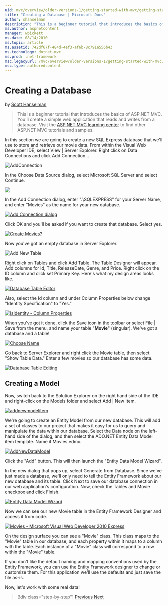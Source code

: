 ```yaml
---
uid: mvc/overview/older-versions-1/getting-started-with-mvc/getting-started-with-mvc-part4
title: "Creating a Database | Microsoft Docs"
author: shanselman
description: "This is a beginner tutorial that introduces the basics of ASP.NET MVC. You’ll create a simple web application that reads and writes from a database."
ms.author: aspnetcontent
manager: wpickett
ms.date: 08/14/2010
ms.topic: article
ms.assetid: 742df67f-484d-4ef3-af6b-8c791e556b43
ms.technology: dotnet-mvc
ms.prod: .net-framework
msc.legacyurl: /mvc/overview/older-versions-1/getting-started-with-mvc/getting-started-with-mvc-part4
msc.type: authoredcontent
---
```

Creating a Database
====================
by [Scott Hanselman](https://github.com/shanselman)

> This is a beginner tutorial that introduces the basics of ASP.NET MVC. You'll create a simple web application that reads and writes from a database. Visit the [ASP.NET MVC learning center](../../../index.md) to find other ASP.NET MVC tutorials and samples.


In this section we are going to create a new SQL Express database that we'll use to store and retrieve our movie data. From within the Visual Web Developer IDE, select View | Server Explorer. Right click on Data Connections and click Add Connection...

![AddConnection](getting-started-with-mvc-part4/_static/image1.png)

In the Choose Data Source dialog, select Microsoft SQL Server and select Continue.

![](getting-started-with-mvc-part4/_static/image2.png)

In the Add Connection dialog, enter ".\SQLEXPRESS" for your Server Name, and enter "Movies" as the name for your new database.

[![Add Connection dialog](getting-started-with-mvc-part4/_static/image4.png)](getting-started-with-mvc-part4/_static/image3.png)

Click OK and you'll be asked if you want to create that database. Select yes.

[![Create Movies?](getting-started-with-mvc-part4/_static/image6.png)](getting-started-with-mvc-part4/_static/image5.png)

Now you've got an empty database in Server Explorer.

![Add New Table](getting-started-with-mvc-part4/_static/image7.png)

Right click on Tables and click Add Table. The Table Designer will appear. Add columns for Id, Title, ReleaseDate, Genre, and Price. Right click on the ID column and click set Primary Key. Here's what my design areas looks like.

[![Database Table Editor](getting-started-with-mvc-part4/_static/image9.png)](getting-started-with-mvc-part4/_static/image8.png)

Also, select the Id column and under Column Properties below change "Identity Specification" to "Yes."

[![IsIdentity - Column Properties](getting-started-with-mvc-part4/_static/image11.png)](getting-started-with-mvc-part4/_static/image10.png)

When you've got it done, click the Save icon in the toolbar or select File | Save from the menu, and name your table "**Movie**" (singular). We've got a database and a table!

[![Choose Name](getting-started-with-mvc-part4/_static/image13.png)](getting-started-with-mvc-part4/_static/image12.png)

Go back to Server Explorer and right click the Movie table, then select "Show Table Data." Enter a few movies so our database has some data.

[![Database Table Editing](getting-started-with-mvc-part4/_static/image15.png)](getting-started-with-mvc-part4/_static/image14.png)

## Creating a Model

Now, switch back to the Solution Explorer on the right hand side of the IDE and right-click on the Models folder and select Add | New Item.

[![addnewmodelitem](getting-started-with-mvc-part4/_static/image17.png)](getting-started-with-mvc-part4/_static/image16.png)

We're going to create an Entity Model from our new database. This will add a set of classes to our project that makes it easy for us to query and manipulate the data within our database. Select the Data node on the left-hand side of the dialog, and then select the ADO.NET Entity Data Model item template. Name it Movies.edmx.

[![AddNewDataModel](getting-started-with-mvc-part4/_static/image19.png)](getting-started-with-mvc-part4/_static/image18.png)

Click the "Add" button. This will then launch the "Entity Data Model Wizard".

In the new dialog that pops up, select Generate from Database. Since we've just made a database, we'll only need to tell the Entity Framework about our new database and its table. Click Next to save our database connection in our web application's configuration. Now, check the Tables and Movie checkbox and click Finish.

[![Entity Data Model Wizard](getting-started-with-mvc-part4/_static/image21.png)](getting-started-with-mvc-part4/_static/image20.png)

Now we can see our new Movie table in the Entity Framework Designer and access it from code.

[![Movies - Microsoft Visual Web Developer 2010 Express](getting-started-with-mvc-part4/_static/image23.png)](getting-started-with-mvc-part4/_static/image22.png)

On the design surface you can see a "Movie" class. This class maps to the "Movie" table in our database, and each property within it maps to a column with the table. Each instance of a "Movie" class will correspond to a row within the "Movie" table.

If you don't like the default naming and mapping conventions used by the Entity Framework, you can use the Entity Framework designer to change or customize them. For this application we'll use the defaults and just save the file as-is.

Now, let's work with some real data!

>[!div class="step-by-step"]
[Previous](getting-started-with-mvc-part3.md)
[Next](getting-started-with-mvc-part5.md)
